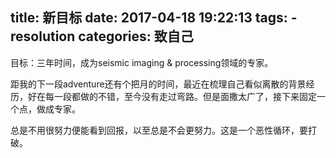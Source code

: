 title: 新目标
date: 2017-04-18 19:22:13
tags:
    - resolution
categories: 致自己
---

目标：三年时间，成为seismic imaging & processing领域的专家。

距我的下一段adventure还有个把月的时间，最近在梳理自己看似离散的背景经历，好在每一段都做的不错，至今没有走过弯路。但是面撒太广了，接下来固定一个点，做成专家。

总是不用很努力便能看到回报，以至总是不会更努力。这是一个恶性循环，要打破。


